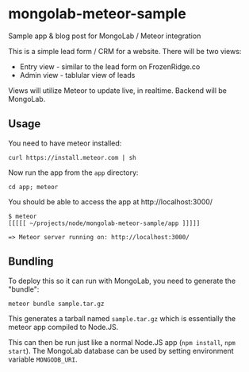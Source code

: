 mongolab-meteor-sample
======================

Sample app &amp; blog post for MongoLab / Meteor integration

This is a simple lead form / CRM for a website. There will be two views:

* Entry view - similar to the lead form on FrozenRidge.co
* Admin view - tablular view of leads

Views will utilize Meteor to update live, in realtime. Backend will be MongoLab.


## Usage

You need to have meteor installed:

`curl https://install.meteor.com | sh`

Now run the app from the `app` directory:

`cd app; meteor`

You should be able to access the app at http://localhost:3000/

```
$ meteor
[[[[[ ~/projects/node/mongolab-meteor-sample/app ]]]]]

=> Meteor server running on: http://localhost:3000/
```

## Bundling

To deploy this so it can run with MongoLab, you need to generate the "bundle":

`meteor bundle sample.tar.gz`

This generates a tarball named `sample.tar.gz` which is essentially the meteor
app compiled to Node.JS.

This can then be run just like a normal Node.JS app (`npm install`, `npm
start`). The MongoLab database can be used by setting environment variable
`MONGODB_URI`.
